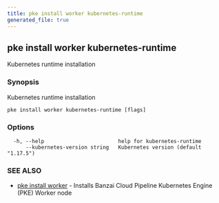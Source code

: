 ```yaml
---
title: pke install worker kubernetes-runtime
generated_file: true
---
```

## pke install worker kubernetes-runtime

Kubernetes runtime installation

### Synopsis

Kubernetes runtime installation

```
pke install worker kubernetes-runtime [flags]
```

### Options

```
  -h, --help                        help for kubernetes-runtime
      --kubernetes-version string   Kubernetes version (default "1.17.5")
```

### SEE ALSO

* [pke install worker](/docs/pke/cli/reference/pke_install_worker/)	 - Installs Banzai Cloud Pipeline Kubernetes Engine (PKE) Worker node

